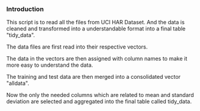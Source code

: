 ### Introduction

This script is to read all the files from UCI HAR Dataset. And the data is cleaned and transformed into a understandable format into a final table "tidy_data".

The data files are first read into their respective vectors.

The data in the vectors are then assigned with column names to make it more easy to understand the data.

The training and test data are then merged into a consolidated vector "alldata".

Now the only the needed columns which are related to mean and standard deviation are selected and aggregated into the final table called tidy_data.

